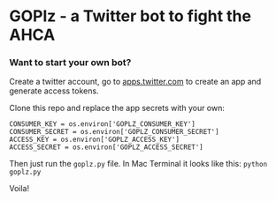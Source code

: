 # GOPlz - a Twitter bot to fight the AHCA

### Want to start your own bot?
Create a twitter account, go to [apps.twitter.com](https://apps.twitter.com) to create an app and generate access tokens.

Clone this repo and replace the app secrets with your own:

```
CONSUMER_KEY = os.environ['GOPLZ_CONSUMER_KEY']
CONSUMER_SECRET = os.environ['GOPLZ_CONSUMER_SECRET']
ACCESS_KEY = os.environ['GOPLZ_ACCESS_KEY']
ACCESS_SECRET = os.environ['GOPLZ_ACCESS_SECRET']
```
Then just run the `goplz.py` file. In Mac Terminal it looks like this:
```python goplz.py```

Voila!
